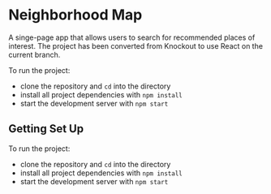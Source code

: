 # Neighborhood Map

A singe-page app that allows users to search for recommended places of interest. The project has been converted from Knockout to use React on the current branch.

To run the project:

* clone the repository and `cd` into the directory
* install all project dependencies with `npm install`
* start the development server with `npm start`

## Getting Set Up

To run the project:

* clone the repository and `cd` into the directory
* install all project dependencies with `npm install`
* start the development server with `npm start`
